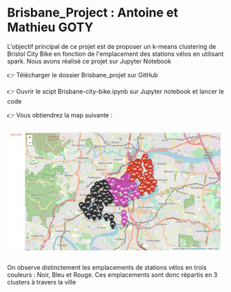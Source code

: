 # Brisbane_Project : Antoine et Mathieu GOTY

L'objectif principal de ce projet est de proposer un k-means clustering de Bristol City Bike en fonction de l'emplacement des stations vélos en utilisant spark. Nous avons réalisé ce projet sur Jupyter Notebook

:point_right: Télécharger le dossier Brisbane_projet sur GitHub

:point_right: Ouvrir le scipt Brisbane-city-bike.ipynb sur Jupyter notebook et lancer le code 

:point_right: Vous obtiendrez la map suivante : 

<img src="output/map.PNG" 
  style="float: center; margin-right: 10px; margin-top: 10px; margin-bottom: 10px;" />

On observe distinctement les emplacements de stations vélos en trois couleurs : Noir, Bleu et Rouge. Ces emplacements sont donc répartis en 3 clusters à travers la ville

